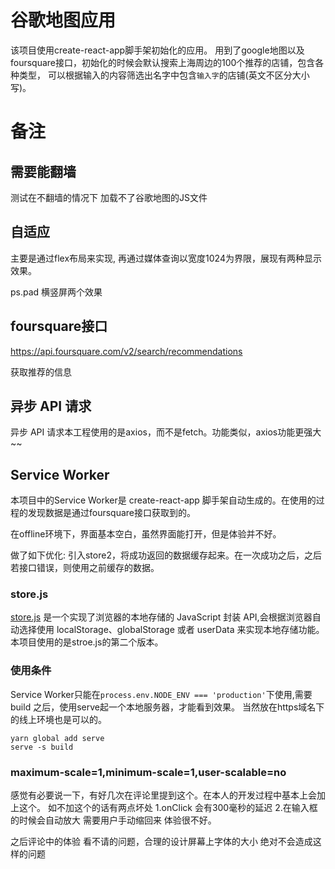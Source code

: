 # 谷歌地图应用

该项目使用create-react-app脚手架初始化的应用。
用到了google地图以及foursquare接口，初始化的时候会默认搜索上海周边的100个推荐的店铺，包含各种类型，
可以根据输入的内容筛选出名字中包含`输入字`的店铺(英文不区分大小写)。


# 备注

## 需要能翻墙

测试在不翻墙的情况下 加载不了谷歌地图的JS文件

## 自适应

主要是通过flex布局来实现, 再通过媒体查询以宽度1024为界限，展现有两种显示效果。

ps.pad 横竖屏两个效果

## foursquare接口

https://api.foursquare.com/v2/search/recommendations

获取推荐的信息

## 异步 API 请求

异步 API 请求本工程使用的是axios，而不是fetch。功能类似，axios功能更强大~~

## Service Worker

本项目中的Service Worker是 create-react-app 脚手架自动生成的。在使用的过程的发现数据是通过foursquare接口获取到的。

在offline环境下，界面基本空白，虽然界面能打开，但是体验并不好。

做了如下优化:
  引入store2，将成功返回的数据缓存起来。在一次成功之后，之后若接口错误，则使用之前缓存的数据。

### store.js

[store.js](https://github.com/marcuswestin/store.js) 是一个实现了浏览器的本地存储的 JavaScript 封装 API,会根据浏览器自动选择使用 localStorage、globalStorage 或者 userData 来实现本地存储功能。本项目使用的是stroe.js的第二个版本。

### 使用条件
Service Worker只能在`process.env.NODE_ENV === 'production'`下使用,需要 build 之后，使用serve起一个本地服务器，才能看到效果。
当然放在https域名下的线上环境也是可以的。

```
yarn global add serve
serve -s build
```

### maximum-scale=1,minimum-scale=1,user-scalable=no

感觉有必要说一下，有好几次在评论里提到这个。在本人的开发过程中基本上会加上这个。
如不加这个的话有两点坏处
1.onClick 会有300毫秒的延迟
2.在输入框的时候会自动放大 需要用户手动缩回来 体验很不好。

之后评论中的体验 看不请的问题，合理的设计屏幕上字体的大小 绝对不会造成这样的问题
